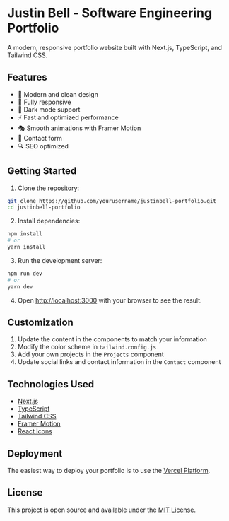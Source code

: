 # Justin Bell - Software Engineering Portfolio

A modern, responsive portfolio website built with Next.js, TypeScript, and Tailwind CSS.

## Features

- 🎨 Modern and clean design
- 📱 Fully responsive
- 🌙 Dark mode support
- ⚡ Fast and optimized performance
- 🎭 Smooth animations with Framer Motion
- 📝 Contact form
- 🔍 SEO optimized

## Getting Started

1. Clone the repository:
```bash
git clone https://github.com/yourusername/justinbell-portfolio.git
cd justinbell-portfolio
```

2. Install dependencies:
```bash
npm install
# or
yarn install
```

3. Run the development server:
```bash
npm run dev
# or
yarn dev
```

4. Open [http://localhost:3000](http://localhost:3000) with your browser to see the result.

## Customization

1. Update the content in the components to match your information
2. Modify the color scheme in `tailwind.config.js`
3. Add your own projects in the `Projects` component
4. Update social links and contact information in the `Contact` component

## Technologies Used

- [Next.js](https://nextjs.org/)
- [TypeScript](https://www.typescriptlang.org/)
- [Tailwind CSS](https://tailwindcss.com/)
- [Framer Motion](https://www.framer.com/motion/)
- [React Icons](https://react-icons.github.io/react-icons/)

## Deployment

The easiest way to deploy your portfolio is to use the [Vercel Platform](https://vercel.com/new?utm_medium=default-template&filter=next.js&utm_source=create-next-app&utm_campaign=create-next-app-readme).

## License

This project is open source and available under the [MIT License](LICENSE). 